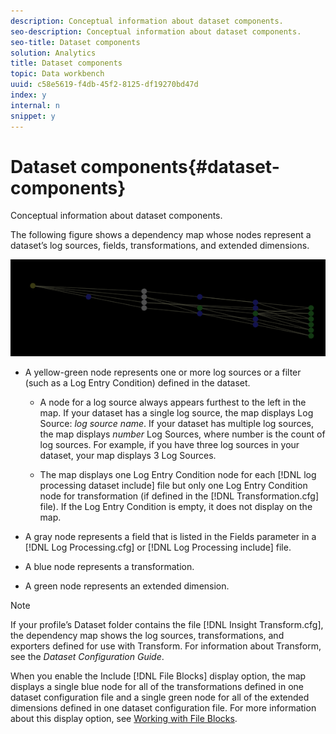 ```yaml
---
description: Conceptual information about dataset components.
seo-description: Conceptual information about dataset components.
seo-title: Dataset components
solution: Analytics
title: Dataset components
topic: Data workbench
uuid: c58e5619-f4db-45f2-8125-df19270bd47d
index: y
internal: n
snippet: y
---
```


# Dataset components{#dataset-components}

Conceptual information about dataset components.

The following figure shows a dependency map whose nodes represent a dataset’s log sources, fields, transformations, and extended dimensions.

![](assets/vis_DependencyMap.png)

* A yellow-green node represents one or more log sources or a filter (such as a Log Entry Condition) defined in the dataset.

    * A node for a log source always appears furthest to the left in the map. If your dataset has a single log source, the map displays Log Source: *log source name*. If your dataset has multiple log sources, the map displays *number* Log Sources, where number is the count of log sources. For example, if you have three log sources in your dataset, your map displays 3 Log Sources. 
    
    * The map displays one Log Entry Condition node for each [!DNL log processing dataset include] file but only one Log Entry Condition node for transformation (if defined in the [!DNL Transformation.cfg] file). If the Log Entry Condition is empty, it does not display on the map.

* A gray node represents a field that is listed in the Fields parameter in a [!DNL Log Processing.cfg] or [!DNL Log Processing include] file. 

* A blue node represents a transformation. 
* A green node represents an extended dimension.

>[!NOTE]
>
>If your profile’s Dataset folder contains the file [!DNL Insight Transform.cfg], the dependency map shows the log sources, transformations, and exporters defined for use with Transform. For information about Transform, see the *Dataset Configuration Guide*.

When you enable the Include [!DNL File Blocks] display option, the map displays a single blue node for all of the transformations defined in one dataset configuration file and a single green node for all of the extended dimensions defined in one dataset configuration file. For more information about this display option, see [Working with File Blocks](../../../../../home/c-get-started/c-admin-intrf/c-dataset-mgrs/c-dep-maps/c-wkg-file-blocks.md#concept-3652bbabfbd34449a5f842d8aa598efc). 
